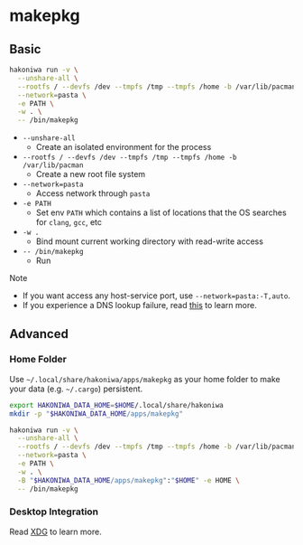 # makepkg

## Basic

```sh
hakoniwa run -v \
  --unshare-all \
  --rootfs / --devfs /dev --tmpfs /tmp --tmpfs /home -b /var/lib/pacman \
  --network=pasta \
  -e PATH \
  -w . \
  -- /bin/makepkg
```

- `--unshare-all`
  - Create an isolated environment for the process
- `--rootfs / --devfs /dev --tmpfs /tmp --tmpfs /home -b /var/lib/pacman`
  - Create a new root file system
- `--network=pasta`
  - Access network through `pasta`
- `-e PATH`
  - Set env `PATH` which contains a list of locations that the OS searches for `clang`, `gcc`, etc
- `-w .`
  - Bind mount current working directory with read-write access
- `-- /bin/makepkg`
  - Run

> [!NOTE]
> - If you want access any host-service port, use `--network=pasta:-T,auto`.
> - If you experience a DNS lookup failure, read [this](../systemd-resolved) to learn more.

## Advanced

### Home Folder

Use `~/.local/share/hakoniwa/apps/makepkg` as your home folder to make your data (e.g. `~/.cargo`) persistent.

```sh
export HAKONIWA_DATA_HOME=$HOME/.local/share/hakoniwa
mkdir -p "$HAKONIWA_DATA_HOME/apps/makepkg"

hakoniwa run -v \
  --unshare-all \
  --rootfs / --devfs /dev --tmpfs /tmp --tmpfs /home -b /var/lib/pacman \
  --network=pasta \
  -e PATH \
  -w . \
  -B "$HAKONIWA_DATA_HOME/apps/makepkg":"$HOME" -e HOME \
  -- /bin/makepkg
```

### Desktop Integration

Read [XDG](../xdg) to learn more.
